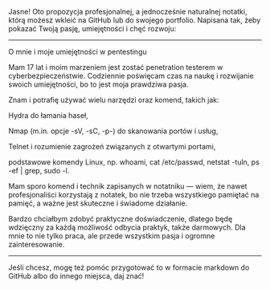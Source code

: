 Jasne! Oto propozycja profesjonalnej, a jednocześnie naturalnej notatki, którą możesz wkleić na GitHub lub do swojego portfolio. Napisana tak, żeby pokazać Twoją pasję, umiejętności i chęć rozwoju:


---

O mnie i moje umiejętności w pentestingu

Mam 17 lat i moim marzeniem jest zostać penetration testerem w cyberbezpieczeństwie. Codziennie poświęcam czas na naukę i rozwijanie swoich umiejętności, bo to jest moja prawdziwa pasja.

Znam i potrafię używać wielu narzędzi oraz komend, takich jak:

Hydra do łamania haseł,

Nmap (m.in. opcje -sV, -sC, -p-) do skanowania portów i usług,

Telnet i rozumienie zagrożeń związanych z otwartymi portami,

podstawowe komendy Linux, np. whoami, cat /etc/passwd, netstat -tuln, ps -ef | grep, sudo -l.


Mam sporo komend i technik zapisanych w notatniku — wiem, że nawet profesjonaliści korzystają z notatek, bo nie trzeba wszystkiego pamiętać na pamięć, a ważne jest skuteczne i świadome działanie.

Bardzo chciałbym zdobyć praktyczne doświadczenie, dlatego będę wdzięczny za każdą możliwość odbycia praktyk, także darmowych. Dla mnie to nie tylko praca, ale przede wszystkim pasja i ogromne zainteresowanie.


---

Jeśli chcesz, mogę też pomóc przygotować to w formacie markdown do GitHub albo do innego miejsca, daj znać!

